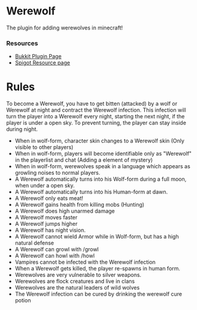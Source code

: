 Werewolf
======

The plugin for adding werewolves in minecraft!

### Resources

* [Bukkit Plugin Page](https://dev.bukkit.org/bukkit-plugins/werewolf/)
* [Spigot Resource page](https://www.spigotmc.org/resources/residence.11480/)


Rules
======
To become a Werewolf, you have to get bitten (attacked) by a wolf or Werewolf at night and contract the Werewolf infection. This infection will turn the player into a Werewolf every night, starting the next night, if the player is under a open sky. To prevent turning, the player can stay inside during night.

* When in wolf-form, character skin changes to a Werewolf skin (Only visible to other players)
* When in wolf-form, players will become identifiable only as "Werewolf" in the playerlist and chat (Adding a element of mystery)
* When in wolf-form, werewolves speak in a language which appears as growling noises to normal players.
* A Werewolf automatically turns into his Wolf-form during a full moon, when under a open sky.
* A Werewolf automatically turns into his Human-form at dawn.
* A Werewolf only eats meat!
* A Werewolf gains health from killing mobs (Hunting)
* A Werewolf does high unarmed damage
* A Werewolf moves faster
* A Werewolf jumps higher
* A Werewolf has night vision.
* A Werewolf cannot wield Armor while in Wolf-form, but has a high natural defense
* A Werewolf can growl with /growl
* A Werewolf can howl with /howl
* Vampires cannot be infected with the Werewolf infection
* When a Werewolf gets killed, the player re-spawns in human form.
* Werewolves are very vulnerable to silver weapons.
* Werewolves are flock creatures and live in clans
* Werewolves are the natural leaders of wild wolves
* The Werewolf infection can be cured by drinking the werewolf cure potion 
